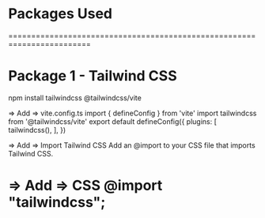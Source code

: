 # Packages Used

========================================================================
# Package 1 - Tailwind CSS
npm install tailwindcss @tailwindcss/vite

=> Add => vite.config.ts
import { defineConfig } from 'vite'
import tailwindcss from '@tailwindcss/vite'
export default defineConfig({
  plugins: [
    tailwindcss(),
  ],
})

=> Add =>  Import Tailwind CSS
Add an @import to your CSS file that imports Tailwind CSS.

=> Add => CSS
&#64;import "tailwindcss";
========================================================================